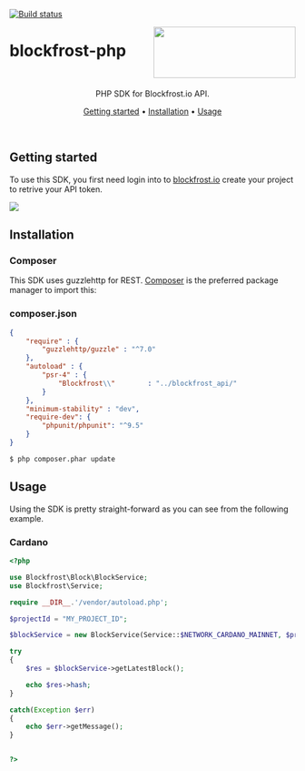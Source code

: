 [![Build status](https://github.com/blockfrost/blockfrost-php/actions/workflows/php.yml/badge.svg)](https://github.com/blockfrost/blockfrost-php/actions/workflows/php.yml)


<img src="https://blockfrost.io/images/logo.svg" width="250" align="right" height="90">

# blockfrost-php

<br/>

<p align="center">PHP SDK for Blockfrost.io API.</p>
<p align="center">
  <a href="#getting-started">Getting started</a> •
  <a href="#installation">Installation</a> •
  <a href="#usage">Usage</a>
</p>
<br>

## Getting started

To use this SDK, you first need login into to [blockfrost.io](https://blockfrost.io) create your project to retrive your API token.

<img src="https://i.imgur.com/smY12ro.png">

<br/>

## Installation

###  Composer

This SDK uses guzzlehttp for REST.  [Composer](https://getcomposer.org/) is the preferred package manager to import this:

###  composer.json

```json
{
	"require" : {
		"guzzlehttp/guzzle" : "^7.0"
	},
	"autoload" : {
		"psr-4" : {
			"Blockfrost\\" 		  : "../blockfrost_api/"
		}
	},
	"minimum-stability" : "dev",
	"require-dev": {
		"phpunit/phpunit": "^9.5"
	}
}
```

```console
$ php composer.phar update
```

## Usage

Using the SDK is pretty straight-forward as you can see from the following example.

### Cardano

```php
<?php 

use Blockfrost\Block\BlockService;
use Blockfrost\Service;

require __DIR__.'/vendor/autoload.php';

$projectId = "MY_PROJECT_ID";

$blockService = new BlockService(Service::$NETWORK_CARDANO_MAINNET, $projectId);

try
{
    $res = $blockService->getLatestBlock();

    echo $res->hash;
}

catch(Exception $err)
{
    echo $err->getMessage();
}


?>
```

